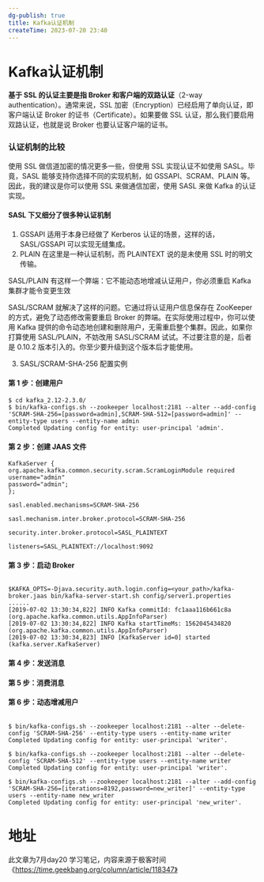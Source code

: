 ```yaml
---
dg-publish: true
title: Kafka认证机制
createTime: 2023-07-20 23:40  
---
```


# Kafka认证机制


**基于 SSL 的认证主要是指 Broker 和客户端的双路认证**（2-way authentication）。通常来说，SSL 加密（Encryption）已经启用了单向认证，即客户端认证 Broker 的证书（Certificate）。如果要做 SSL 认证，那么我们要启用双路认证，也就是说 Broker 也要认证客户端的证书。

### 认证机制的比较

使用 SSL 做信道加密的情况更多一些，但使用 SSL 实现认证不如使用 SASL。毕竟，SASL 能够支持你选择不同的实现机制，如 GSSAPI、SCRAM、PLAIN 等。因此，我的建议是你可以使用 SSL 来做通信加密，使用 SASL 来做 Kafka 的认证实现。


#### SASL 下又细分了很多种认证机制

1. GSSAPI 适用于本身已经做了 Kerberos 认证的场景，这样的话，SASL/GSSAPI 可以实现无缝集成。
2. PLAIN 在这里是一种认证机制，而 PLAINTEXT 说的是未使用 SSL 时的明文传输。

SASL/PLAIN 有这样一个弊端：它不能动态地增减认证用户，你必须重启 Kafka 集群才能令变更生效


SASL/SCRAM 就解决了这样的问题。它通过将认证用户信息保存在 ZooKeeper 的方式，避免了动态修改需要重启 Broker 的弊端。在实际使用过程中，你可以使用 Kafka 提供的命令动态地创建和删除用户，无需重启整个集群。因此，如果你打算使用 SASL/PLAIN，不妨改用 SASL/SCRAM 试试。不过要注意的是，后者是 0.10.2 版本引入的。你至少要升级到这个版本后才能使用。

3. SASL/SCRAM-SHA-256 配置实例

#### 第 1 步：创建用户
```shell
$ cd kafka_2.12-2.3.0/
$ bin/kafka-configs.sh --zookeeper localhost:2181 --alter --add-config 'SCRAM-SHA-256=[password=admin],SCRAM-SHA-512=[password=admin]' --entity-type users --entity-name admin
Completed Updating config for entity: user-principal 'admin'.
```

#### 第 2 步：创建 JAAS 文件

```
KafkaServer {
org.apache.kafka.common.security.scram.ScramLoginModule required
username="admin"
password="admin";
};
```

```shell 
sasl.enabled.mechanisms=SCRAM-SHA-256

sasl.mechanism.inter.broker.protocol=SCRAM-SHA-256

security.inter.broker.protocol=SASL_PLAINTEXT

listeners=SASL_PLAINTEXT://localhost:9092
```

#### 第 3 步：启动 Broker
```

$KAFKA_OPTS=-Djava.security.auth.login.config=<your_path>/kafka-broker.jaas bin/kafka-server-start.sh config/server1.properties
......
[2019-07-02 13:30:34,822] INFO Kafka commitId: fc1aaa116b661c8a (org.apache.kafka.common.utils.AppInfoParser)
[2019-07-02 13:30:34,822] INFO Kafka startTimeMs: 1562045434820 (org.apache.kafka.common.utils.AppInfoParser)
[2019-07-02 13:30:34,823] INFO [KafkaServer id=0] started (kafka.server.KafkaServer)
```
#### 第 4 步：发送消息
#### 第 5 步：消费消息
#### 第 6 步：动态增减用户
```shell

$ bin/kafka-configs.sh --zookeeper localhost:2181 --alter --delete-config 'SCRAM-SHA-256' --entity-type users --entity-name writer
Completed Updating config for entity: user-principal 'writer'.

$ bin/kafka-configs.sh --zookeeper localhost:2181 --alter --delete-config 'SCRAM-SHA-512' --entity-type users --entity-name writer
Completed Updating config for entity: user-principal 'writer'.

$ bin/kafka-configs.sh --zookeeper localhost:2181 --alter --add-config 'SCRAM-SHA-256=[iterations=8192,password=new_writer]' --entity-type users --entity-name new_writer
Completed Updating config for entity: user-principal 'new_writer'.

```


# 地址

此文章为7月day20 学习笔记，内容来源于极客时间《https://time.geekbang.org/column/article/118347》